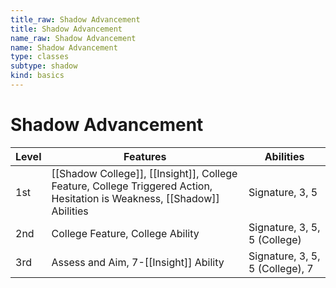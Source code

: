 ```yaml
---
title_raw: Shadow Advancement
title: Shadow Advancement
name_raw: Shadow Advancement
name: Shadow Advancement
type: classes
subtype: shadow
kind: basics
---
```


# Shadow Advancement

| Level | Features                                                                                                                 | Abilities                       |
| ----- | ------------------------------------------------------------------------------------------------------------------------ | ------------------------------- |
| 1st   | [[Shadow College]], [[Insight]], College Feature, College Triggered Action, Hesitation is Weakness, [[Shadow]] Abilities | Signature, 3, 5                 |
| 2nd   | College Feature, College Ability                                                                                         | Signature, 3, 5, 5 (College)    |
| 3rd   | Assess and Aim, 7-[[Insight]] Ability                                                                                    | Signature, 3, 5, 5 (College), 7 |
